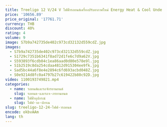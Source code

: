```yaml
---
title: Treeligo 12 V/24 V ไฟฟ้ารถยนต์เครื่องปรับอากาศใหม่ Energy Heat & Cool Underdash AC หน่วยสําหรับรถบรรทุก Camper Van caravan
price: '10656.89'
price_original: '17761.71'
currency: THB
discount: 40%
rating: 4
volume: 9
image: S7b9a742735de402c973cd32132d559cdZ.jpg
images:
  - S7b9a742735de402c973cd32132d559cdZ.jpg
  - S1729c7351b6341f8ad72d1fe6c7d9a62V.jpg
  - S593893f6cdb04c1ea86aad0d80e578e9l.jpg
  - S1b2519c8da254cdaa4812d915304ee9fk.jpg
  - Sad5bc44a6f8e4e2894c6fd693acbd048Z.jpg
  - S0e9214d8fc0a4797b27c619422b80c92D.jpg
video: 1100193749821.mp4
categories:
  - name: รถยนต์และรถจักรยานยนต์
    slug: รถยนต-และรถจ-กรยานยนต
  - name: ไฟฟ้าอุปกรณ์
    slug: ไฟฟ-าอ-ปกรณ
slug: treeligo-12-24-ไฟฟ-ารถยนต
encode: okbvAAm
lang: th
---
```

  